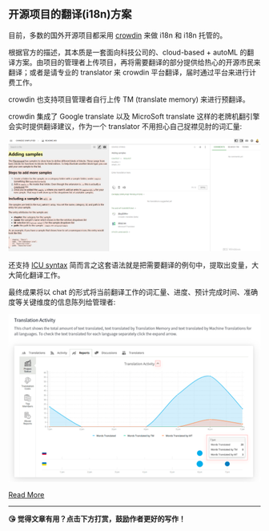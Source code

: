 
## 开源项目的翻译(i18n)方案

目前，多数的国外开源项目都采用 [crowdin](https://support.crowdin.com/) 来做 i18n 和 i18n 托管的。

根据官方的描述，其本质是一套面向科技公司的、cloud-based + autoML 的翻译方案。由项目的管理者上传项目，再将需要翻译的部分提供给热心的开源市民来翻译；或者是请专业的 translator 来 crowdin 平台翻译，届时通过平台来进行计费工作。

crowdin 也支持项目管理者自行上传 TM (translate memory) 来进行预翻译。

crowdin 集成了 Google translate 以及 MicroSoft translate 这样的老牌机翻引擎会实时提供翻译建议，作为一个 translator 不用担心自己捉襟见肘的词汇量:

![图](../assets/crowdin-with-pxt.png)

还支持 [ICU syntax](http://userguide.icu-project.org/formatparse/messages) 简而言之这套语法就是把需要翻译的例句中，提取出变量，大大简化翻译工作。

最终成果将以 chat 的形式将当前翻译工作的词汇量、进度、预计完成时间、准确度等关键维度的信息陈列给管理者:

![report](../assets/crowdin-report.png)

[Read More](https://support.crowdin.com/project-reports/)


---


<b>😘 觉得文章有用？点击下方打赏，鼓励作者更好的写作！</b>
